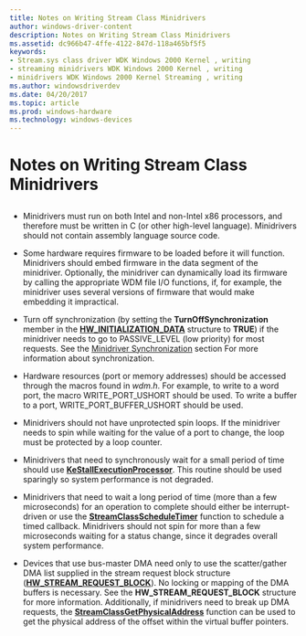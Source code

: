 ```yaml
---
title: Notes on Writing Stream Class Minidrivers
author: windows-driver-content
description: Notes on Writing Stream Class Minidrivers
ms.assetid: dc966b47-4ffe-4122-847d-118a465bf5f5
keywords:
- Stream.sys class driver WDK Windows 2000 Kernel , writing
- streaming minidrivers WDK Windows 2000 Kernel , writing
- minidrivers WDK Windows 2000 Kernel Streaming , writing
ms.author: windowsdriverdev
ms.date: 04/20/2017
ms.topic: article
ms.prod: windows-hardware
ms.technology: windows-devices
---
```


# Notes on Writing Stream Class Minidrivers


## <a href="" id="ddk-notes-on-writing-stream-class-minidrivers-ksg"></a>


-   Minidrivers must run on both Intel and non-Intel x86 processors, and therefore must be written in C (or other high-level language). Minidrivers should not contain assembly language source code.

-   Some hardware requires firmware to be loaded before it will function. Minidrivers should embed firmware in the data segment of the minidriver. Optionally, the minidriver can dynamically load its firmware by calling the appropriate WDM file I/O functions, if, for example, the minidriver uses several versions of firmware that would make embedding it impractical.

-   Turn off synchronization (by setting the **TurnOffSynchronization** member in the [**HW\_INITIALIZATION\_DATA**](https://msdn.microsoft.com/library/windows/hardware/ff559682) structure to **TRUE**) if the minidriver needs to go to PASSIVE\_LEVEL (low priority) for most requests. See the [Minidriver Synchronization](minidriver-synchronization.md) section For more information about synchronization.

-   Hardware resources (port or memory addresses) should be accessed through the macros found in *wdm.h*. For example, to write to a word port, the macro WRITE\_PORT\_USHORT should be used. To write a buffer to a port, WRITE\_PORT\_BUFFER\_USHORT should be used.

-   Minidrivers should not have unprotected spin loops. If the minidriver needs to spin while waiting for the value of a port to change, the loop must be protected by a loop counter.

-   Minidrivers that need to synchronously wait for a small period of time should use [**KeStallExecutionProcessor**](https://msdn.microsoft.com/library/windows/hardware/ff553295). This routine should be used sparingly so system performance is not degraded.

-   Minidrivers that need to wait a long period of time (more than a few microseconds) for an operation to complete should either be interrupt-driven or use the [**StreamClassScheduleTimer**](https://msdn.microsoft.com/library/windows/hardware/ff568264) function to schedule a timed callback. Minidrivers should not spin for more than a few microseconds waiting for a status change, since it degrades overall system performance.

-   Devices that use bus-master DMA need only to use the scatter/gather DMA list supplied in the stream request block structure ([**HW\_STREAM\_REQUEST\_BLOCK**](https://msdn.microsoft.com/library/windows/hardware/ff559702)). No locking or mapping of the DMA buffers is necessary. See the **HW\_STREAM\_REQUEST\_BLOCK** structure for more information. Additionally, if minidrivers need to break up DMA requests, the [**StreamClassGetPhysicalAddress**](https://msdn.microsoft.com/library/windows/hardware/ff568247) function can be used to get the physical address of the offset within the virtual buffer pointers.

 

 




